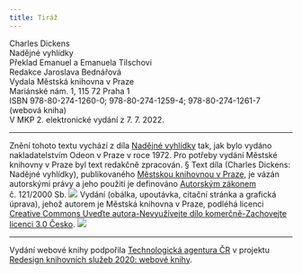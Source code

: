 ```yaml
---
title: Tiráž
---
```


Charles Dickens    
Nadějné vyhlídky  
Překlad Emanuel a Emanuela Tilschovi  
Redakce Jaroslava Bednářová  
Vydala Městská knihovna v Praze  
Mariánské nám. 1, 115 72 Praha 1  
ISBN 978-80-274-1260-0; 978-80-274-1259-4; 978-80-274-1261-7 (webová kniha)  
V MKP 2. elektronické vydání z 7. 7. 2022.

***

Znění tohoto textu vychází z díla [Nadějné vyhlídky](https://aleph.nkp.cz/F/?func=direct&doc_number=000124272&local_base=CNB) tak, jak bylo vydáno nakladatelstvím Odeon v Praze v roce 1972. Pro potřeby vydání Městské knihovny v Praze byl text redakčně zpracován.
§
Text díla (Charles Dickens: Nadějné vyhlídky), publikovaného [Městskou knihovnou v Praze](https://www.mlp.cz/cz/), je vázán autorskými právy a jeho použití je definováno [Autorským zákonem](https://www.mkcr.cz/predpisy-zakonu-709.html) č. 121/2000 Sb.
![](../Images/image001.jpg)
Vydání (obálka, upoutávka, citační stránka a grafická úprava), jehož autorem je Městská knihovna v Praze, podléhá licenci [Creative Commons Uveďte autora-Nevyužívejte dílo komerčně-Zachovejte licenci 3.0 Česko](https://creativecommons.org/licenses/by-nc-sa/3.0/cz/).
![](../Images/image002.jpg)

***

Vydání webové knihy podpořila [Technologická agentura ČR](https://www.tacr.cz/) v projektu [Redesign knihovních služeb 2020: webové knihy](https://starfos.tacr.cz/cs/project/TL04000391).